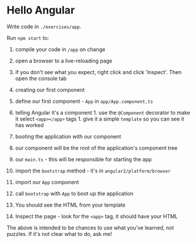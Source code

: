 # Hello Angular

Write code in `./exercises/app`.

Run `npm start` to:

1. compile your code in `/app` on change
1. open a browser to a live-reloading page
1. if you don't see what you expect, right click and click 'Inspect'. Then open the console tab

1. creating our first component
  1. define our first component - `App` in `app/App.component.ts`
  1. telling Angular it's a component
    1. use the `@Component` decorator to make it select `<app></app>` tags
    1. give it a simple `template` so you can see it has worked
1. booting the application with our component
  1. our component will be the root of the application's component tree
  1. our `main.ts` - this will be responsible for starting the app
  1. import the `bootstrap` method - it's in `angular2/platform/browser`
  1. import our `App` component
  1. call `bootstrap` with `App` to boot up the application
  1. You should see the HTML from your template
  1. Inspect the page - look for the `<app>` tag, it should have your HTML

The above is intended to be chances to use what you've learned, not puzzles. If it's not clear what to do, ask me!

